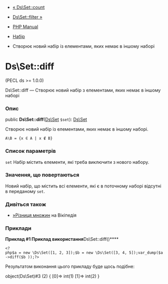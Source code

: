 - [« Ds\Set::count](ds-set.count.md)
- [Ds\Set::filter »](ds-set.filter.md)

- [PHP Manual](index.md)
- [Набір](class.ds-set.md)
- Створює новий набір із елементами, яких немає в іншому наборі

# Ds\Set::diff

(PECL ds \>= 1.0.0)

Ds\Set::diff — Створює новий набір з елементами, яких немає в іншому
наборі

### Опис

public **Ds\Set::diff**([Ds\Set](class.ds-set.md) `$set`):
[Ds\Set](class.ds-set.md)

Створює новий набір із елементами, яких немає в іншому наборі.

`A\B = {x ∈ A | x ∉ B}`

### Список параметрів

`set`
Набір містить елементи, які треба виключити з нового набору.

### Значення, що повертаються

Новий набір, що містить всі елементи, які є в поточному наборі
відсутні в переданому `set`.

### Дивіться також

- [»Різниця множин](https://en.wikipedia.org/wiki/Complement_(set_theory)) на
Вікіпедія

### Приклади

**Приклад #1 Приклад використання**Ds\Set::diff()****

` <?php$a = new \Ds\Set([1, 2, 3]);$b = new \Ds\Set([3, 4, 5]);var_dump($a->diff($b ));?> `

Результатом виконання цього прикладу буде щось подібне:

object(Ds\Set)#3 (2) {
[0]=>
int(1)
[1]=>
int(2)
}
